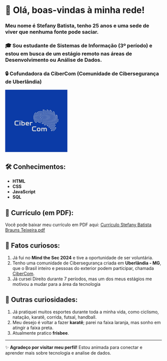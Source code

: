 # 👋 Olá, boas-vindas à minha rede!

### Meu nome é **Stefany Batista**, tenho 25 anos e uma sede de viver que nenhuma fonte pode saciar.

### 🎓 Sou estudante de **Sistemas de Informação** (3º período) e estou em busca de um estágio remoto nas áreas de **Desenvolvimento** ou **Análise de Dados**.

### 🔒 Cofundadora da CiberCom (Comunidade de Cibersegurança de Uberlândia)
<img src="https://github.com/Fanaste/Fanaste/blob/main/Logo%20da%20CiberCom.jpeg" alt="Logo da CiberCom" width="200px" heigth="100px" />

## 🛠️ Conhecimentos:
- **HTML**
- **CSS**
- **JavaScript**
- **SQL**

## 📄 Currículo (em PDF):

Você pode baixar meu currículo em PDF aqui: [Currículo Stefany Batista Brauns Teixeira.pdf](https://github.com/Fanaste/Fanaste/blob/main/C%C3%B3pia%20de%20Curr%C3%ADculo%20SI%20Geral%20Stefany%20Batista%20Brauns%20Teixeira%20(1).pdf)


## 🌟 Fatos curiosos:
1. Já fui no **Mind the Sec 2024** e tive a oportunidade de ser voluntária.
2. Tenho uma comunidade de Cibersegurança criada em **Uberlândia - MG**, que o Brasil inteiro e pessoas do exterior podem participar, chamada [CiberCom](https://linktr.ee/cibercom).
3. Já cursei Direito durante 7 períodos, mas um dos meus estágios me motivou a mudar para a área da tecnologia

## 🏅 Outras curiosidades:
1. Já pratiquei muitos esportes durante toda a minha vida, como ciclismo, natação, karatê, corrida, futsal, handball.
2. Meu desejo é voltar a fazer **karatê**; parei na faixa laranja, mas sonho em atingir a faixa preta.
3. Atualmente pratico **frisbee**.

---

✨ **Agradeço por visitar meu perfil!** Estou animada para conectar e aprender mais sobre tecnologia e analise de dados. 
